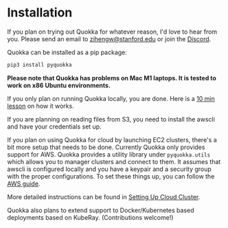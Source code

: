 # Installation

If you plan on trying out Quokka for whatever reason, I'd love to hear from you. Please send an email to zihengw@stanford.edu or join the [Discord](https://discord.gg/6ujVV9HAg3).

Quokka can be installed as a pip package: 
~~~bash
pip3 install pyquokka
~~~

**Please note that Quokka has problems on Mac M1 laptops. It is tested to work on x86 Ubuntu environments.**

If you only plan on running Quokka locally, you are done. Here is a [10 min lesson](simple.md) on how it works.

If you are planning on reading files from S3, you need to install the awscli and have your credentials set up.

If you plan on using Quokka for cloud by launching EC2 clusters, there's a bit more setup that needs to be done. Currently Quokka only provides support for AWS. Quokka provides a utility library under `pyquokka.utils` which allows you to manager clusters and connect to them. It assumes that awscli is configured locally and you have a keypair and a security group with the proper configurations. To set these things up, you can follow the [AWS guide](https://docs.aws.amazon.com/cli/latest/userguide/cli-configure-quickstart.html). 

More detailed instructions can be found in [Setting Up Cloud Cluster](cloud.md).

Quokka also plans to extend support to Docker/Kubernetes based deployments based on KubeRay. (Contributions welcome!)